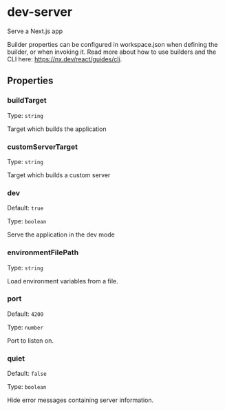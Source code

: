 # dev-server

Serve a Next.js app

Builder properties can be configured in workspace.json when defining the builder, or when invoking it.
Read more about how to use builders and the CLI here: https://nx.dev/react/guides/cli.

## Properties

### buildTarget

Type: `string`

Target which builds the application

### customServerTarget

Type: `string`

Target which builds a custom server

### dev

Default: `true`

Type: `boolean`

Serve the application in the dev mode

### environmentFilePath

Type: `string`

Load environment variables from a file.

### port

Default: `4200`

Type: `number`

Port to listen on.

### quiet

Default: `false`

Type: `boolean`

Hide error messages containing server information.
